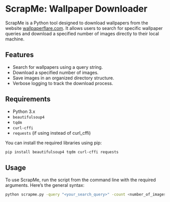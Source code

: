 # ScrapMe: Wallpaper Downloader

ScrapMe is a Python tool designed to download wallpapers from the website [wallpaperflare.com](https://www.wallpaperflare.com). It allows users to search for specific wallpaper queries and download a specified number of images directly to their local machine.

## Features

- Search for wallpapers using a query string.
- Download a specified number of images.
- Save images in an organized directory structure.
- Verbose logging to track the download process.

## Requirements

- Python 3.x
- `beautifulsoup4`
- `tqdm`
- `curl-cffi`
- `requests` (if using instead of curl_cffi)

You can install the required libraries using pip:

```bash
pip install beautifulsoup4 tqdm curl-cffi requests
```
## Usage
To use ScrapMe, run the script from the command line with the required arguments. Here’s the general syntax:
```bash
python scrapme.py -query "<your_search_query>" -count <number_of_images> -output <output_folder>
```
